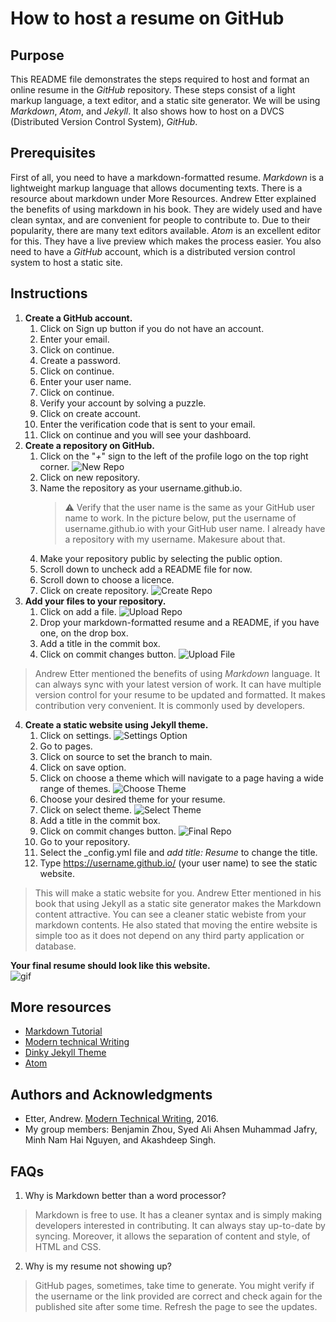 How to host a resume on GitHub
===

Purpose
---
This README file demonstrates the steps required to host and format an online resume in the *GitHub* repository. These steps consist of a light markup language, a text editor, and a static site generator. We will be using *Markdown*, *Atom*, and *Jekyll*. It also shows how to host on a DVCS (Distributed Version Control System), *GitHub*.

Prerequisites
---
First of all, you need to have a markdown-formatted resume. *Markdown* is a lightweight markup language that allows documenting texts. There is a resource about markdown under More Resources. Andrew Etter explained the benefits of using markdown in his book. They are widely used and have clean syntax, and are convenient for people to contribute to. Due to their popularity, there are many text editors available. *Atom* is an excellent editor for this. They have a live preview which makes the process easier. You also need to have a *GitHub* account, which is a distributed version control system to host a static site.

Instructions
---
1. **Create a GitHub account.**
	1. Click on Sign up button if you do not have an account.
	2. Enter your email.
	3. Click on continue.
	4. Create a password.
	5. Click on continue.
	6. Enter your user name.
	7. Click on continue.
	8. Verify your account by solving a puzzle.
	9. Click on create account.
	10. Enter the verification code that is sent to your email.
	11. Click on continue and you will see your dashboard.
2. **Create a repository on GitHub.**
	1. Click on the "*+*" sign to the left of the profile logo on the top right corner. ![New Repo](https://github.com/jannatul5088/jannatul5088.github.io/blob/main/images/newRepo.png)
	2. Click on new repository.
	3. Name the repository as your username.github.io.
		> :warning: Verify that the user name is the same as your GitHub user name to work. In the picture below, put the username of username.github.io with your GitHub user name. I already have a repository with my username. Makesure about that.
	4. Make your repository public by selecting the public option.
	5. Scroll down to uncheck add a README file for now.
	6. Scroll down to choose a licence.
	7. Click on create repository. ![Create Repo](https://github.com/jannatul5088/jannatul5088.github.io/blob/main/images/createRepo.png)
3. **Add your files to your repository.**
	1. Click on add a file. ![Upload Repo](https://github.com/jannatul5088/jannatul5088.github.io/blob/main/images/uploadFile.png)
	2. Drop your markdown-formatted resume and a README, if you have one, on the drop box.
	3. Add a title in the commit box.
	4. Click on commit changes button. ![Upload File](https://github.com/jannatul5088/jannatul5088.github.io/blob/main/images/dropFile.png)
> Andrew Etter mentioned the benefits of using *Markdown* language. It can always sync with your latest version of work. It can have multiple version control for your resume to be updated and formatted. It makes contribution very convenient. It is commonly used by developers.
4. **Create a static website using Jekyll theme.**
	1. Click on settings. ![Settings Option](https://github.com/jannatul5088/jannatul5088.github.io/blob/main/images/settings.png)
	2. Go to pages.
	3. Click on source to set the branch to main.
	4. Click on save option.
	5. Click on choose a theme which will navigate to a page having a wide range of themes. ![Choose Theme](https://github.com/jannatul5088/jannatul5088.github.io/blob/main/images/chooseTheme.png)
	6. Choose your desired theme for your resume.
	7. Click on select theme. ![Select Theme](https://github.com/jannatul5088/jannatul5088.github.io/blob/main/images/selectTheme.png)
	8. Add a title in the commit box.
	9. Click on commit changes button. ![Final Repo](https://github.com/jannatul5088/jannatul5088.github.io/blob/main/images/finalRepo.png)
	10. Go to your repository.
	11. Select the _config.yml file and *add title: Resume* to change the title.
	12. Type https://username.github.io/ (your user name) to see the static website.
> This will make a static website for you. Andrew Etter mentioned in his book that using Jekyll as a static site generator makes the Markdown content attractive. You can see a cleaner static webiste from your markdown contents. He also stated that moving the entire website is simple too as it does not depend on any third party application or database.

**Your final resume should look like this website.**\
![gif](https://media.giphy.com/media/BKidylGsLhMkP7YKdR/giphy.gif)

More resources
---
* [Markdown Tutorial](https://www.markdownguide.org/getting-started/)
* [Modern technical Writing](https://www.amazon.ca/Modern-Technical-Writing-Introduction-Documentation-ebook/dp/B01A2QL9SS)
* [Dinky Jekyll Theme](https://pages-themes.github.io/dinky/)
* [Atom](https://flight-manual.atom.io/using-atom/sections/writing-in-atom/)

Authors and Acknowledgments
---
* Etter, Andrew. [Modern Technical Writing](https://www.amazon.ca/Modern-Technical-Writing-Introduction-Documentation-ebook/dp/B01A2QL9SS), 2016.
* My group members: Benjamin Zhou, Syed Ali Ahsen Muhammad Jafry, Minh Nam Hai Nguyen, and Akashdeep Singh.

FAQs
---
1. Why is Markdown better than a word processor?
> Markdown is free to use. It has a cleaner syntax and is simply making developers interested in contributing. It can always stay up-to-date by syncing. Moreover, it allows the separation of content and style, of HTML and CSS.
2. Why is my resume not showing up?
> GitHub pages, sometimes, take time to generate. You might verify if the username or the link provided are correct and check again for the published site after some time. Refresh the page to see the updates.
